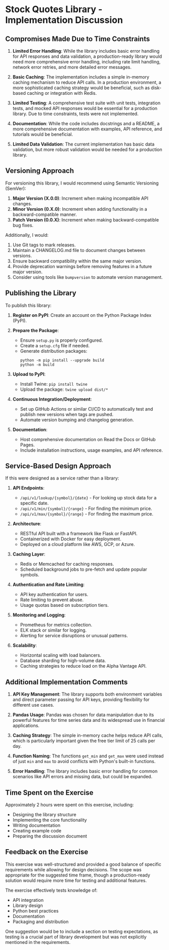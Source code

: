 # Stock Quotes Library - Implementation Discussion

## Compromises Made Due to Time Constraints

1. **Limited Error Handling**: While the library includes basic error handling for API responses and data validation, a production-ready library would need more comprehensive error handling, including rate limit handling, network error retries, and more detailed error messages.

2. **Basic Caching**: The implementation includes a simple in-memory caching mechanism to reduce API calls. In a production environment, a more sophisticated caching strategy would be beneficial, such as disk-based caching or integration with Redis.

3. **Limited Testing**: A comprehensive test suite with unit tests, integration tests, and mocked API responses would be essential for a production library. Due to time constraints, tests were not implemented.

4. **Documentation**: While the code includes docstrings and a README, a more comprehensive documentation with examples, API reference, and tutorials would be beneficial.

5. **Limited Data Validation**: The current implementation has basic data validation, but more robust validation would be needed for a production library.

## Versioning Approach

For versioning this library, I would recommend using Semantic Versioning (SemVer):

1. **Major Version (X.0.0)**: Increment when making incompatible API changes.
2. **Minor Version (0.X.0)**: Increment when adding functionality in a backward-compatible manner.
3. **Patch Version (0.0.X)**: Increment when making backward-compatible bug fixes.

Additionally, I would:

1. Use Git tags to mark releases.
2. Maintain a CHANGELOG.md file to document changes between versions.
3. Ensure backward compatibility within the same major version.
4. Provide deprecation warnings before removing features in a future major version.
5. Consider using tools like `bumpversion` to automate version management.

## Publishing the Library

To publish this library:

1. **Register on PyPI**: Create an account on the Python Package Index (PyPI).

2. **Prepare the Package**:
   - Ensure `setup.py` is properly configured.
   - Create a `setup.cfg` file if needed.
   - Generate distribution packages:
     ```
     python -m pip install --upgrade build
     python -m build
     ```

3. **Upload to PyPI**:
   - Install Twine: `pip install twine`
   - Upload the package: `twine upload dist/*`

4. **Continuous Integration/Deployment**:
   - Set up GitHub Actions or similar CI/CD to automatically test and publish new versions when tags are pushed.
   - Automate version bumping and changelog generation.

5. **Documentation**:
   - Host comprehensive documentation on Read the Docs or GitHub Pages.
   - Include installation instructions, usage examples, and API reference.

## Service-Based Design Approach

If this were designed as a service rather than a library:

1. **API Endpoints**:
   - `/api/v1/lookup/{symbol}/{date}` - For looking up stock data for a specific date.
   - `/api/v1/min/{symbol}/{range}` - For finding the minimum price.
   - `/api/v1/max/{symbol}/{range}` - For finding the maximum price.

2. **Architecture**:
   - RESTful API built with a framework like Flask or FastAPI.
   - Containerized with Docker for easy deployment.
   - Deployed on a cloud platform like AWS, GCP, or Azure.

3. **Caching Layer**:
   - Redis or Memcached for caching responses.
   - Scheduled background jobs to pre-fetch and update popular symbols.

4. **Authentication and Rate Limiting**:
   - API key authentication for users.
   - Rate limiting to prevent abuse.
   - Usage quotas based on subscription tiers.

5. **Monitoring and Logging**:
   - Prometheus for metrics collection.
   - ELK stack or similar for logging.
   - Alerting for service disruptions or unusual patterns.

6. **Scalability**:
   - Horizontal scaling with load balancers.
   - Database sharding for high-volume data.
   - Caching strategies to reduce load on the Alpha Vantage API.

## Additional Implementation Comments

1. **API Key Management**: The library supports both environment variables and direct parameter passing for API keys, providing flexibility for different use cases.

2. **Pandas Usage**: Pandas was chosen for data manipulation due to its powerful features for time series data and its widespread use in financial applications.

3. **Caching Strategy**: The simple in-memory cache helps reduce API calls, which is particularly important given the free tier limit of 25 calls per day.

4. **Function Naming**: The functions `get_min` and `get_max` were used instead of just `min` and `max` to avoid conflicts with Python's built-in functions.

5. **Error Handling**: The library includes basic error handling for common scenarios like API errors and missing data, but could be expanded.

## Time Spent on the Exercise

Approximately 2 hours were spent on this exercise, including:
- Designing the library structure
- Implementing the core functionality
- Writing documentation
- Creating example code
- Preparing the discussion document

## Feedback on the Exercise

This exercise was well-structured and provided a good balance of specific requirements while allowing for design decisions. The scope was appropriate for the suggested time frame, though a production-ready solution would require more time for testing and additional features.

The exercise effectively tests knowledge of:
- API integration
- Library design
- Python best practices
- Documentation
- Packaging and distribution

One suggestion would be to include a section on testing expectations, as testing is a crucial part of library development but was not explicitly mentioned in the requirements.
